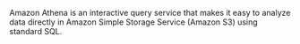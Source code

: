 Amazon Athena is an interactive query service that makes it easy to analyze data directly in Amazon Simple Storage Service (Amazon S3) using standard SQL.

